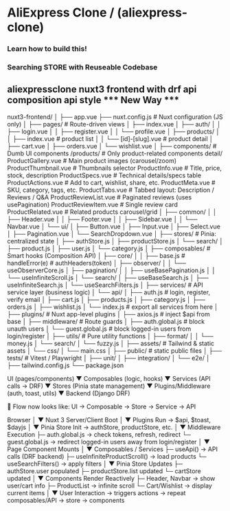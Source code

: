 # AliExpress Clone / (aliexpress-clone)

### Learn how to build this!
### Searching STORE with Reuseable Codebase
<!-- // https://collectionapi.metmuseum.org/public/collection/v1/departments -->

## aliexpressclone nuxt3 frontend with drf api composition api style *** New Way ***
nuxt3-frontend/
│
├── app.vue
├── nuxt.config.js                  # Nuxt configuration (JS only)
│
├── pages/                          # Route-driven views
│   ├── index.vue
│   ├── auth/
│   │   ├── login.vue
│   │   ├── register.vue
│   │   └── profile.vue
│   ├── products/
│   │   ├── index.vue               # product list
│   │   └── [id]-[slug].vue         # product detail
│   ├── cart.vue
│   ├── orders.vue
│   └── wishlist.vue
│
├── components/                     # Dumb UI components
         /products/      # Only product-related components
            detail/
               ProductGallery.vue     # Main product images (carousel/zoom)
               ProductThumbnail.vue   # Thumbnails selector
               ProductInfo.vue        # Title, price, stock, description
               ProductSpecs.vue       # Technical details/specs table
               ProductActions.vue     # Add to cart, wishlist, share, etc.
               ProductMeta.vue        # SKU, category, tags, etc.
               ProductTabs.vue        # Tabbed layout: Description / Reviews / Q&A
               ProductReviewList.vue  # Paginated reviews (uses usePagination)
               ProductReviewItem.vue  # Single review card
               ProductRelated.vue     # Related products carousel/grid
│   ├── common/
│   │   ├── Header.vue
│   │   ├── Footer.vue
│   │   ├── Sidebar.vue
│   │   └── Navbar.vue
│   └── ui/
│       ├── Button.vue
│       ├── Input.vue
│       ├── Select.vue
│       ├── Pagination.vue
│       └── SearchDropdown.vue
│
├── stores/                         # Pinia: centralized state
│   ├── authStore.js
│   ├── productStore.js
│   └── search/
│       ├── product.js
│       ├── user.js
│       └── category.js
│
├── composables/                    # Smart hooks (Composition API)
│   ├── core/
│   │   ├── base.js               # handleError(e) # authHeaders(token) 
│   ├── observer/
│   │   └── useObserverCore.js
│   ├── pagination/
│   │   ├── useBasePagination.js
│   │   └── useInfiniteScroll.js
│   └── search/
│       ├── useBaseSearch.js
│       ├── useInfiniteSearch.js
│       └── useSearchFilters.js
│
├── services/                       # API service layer (business logic)
│   └── api/
│       ├── auth.js                 # login, register, verify email
│       ├── cart.js
│       ├── products.js
│       ├── category.js
│       ├── orders.js
│       ├── wishlist.js
│       └── index.js                # export all services from here
│
├── plugins/                        # Nuxt app-level plugins
│   ├── axios.js               # inject $api from base
│
├── middleware/                     # Route guards
│   ├── auth.global.js              # block unauth users
│   └── guest.global.js             # block logged-in users from login/register
│
├── utils/                          # Pure utility functions
│   ├── format/
│   │   └── money.js
│   └── search/
│       └── fuzzy.js
│
├── assets/                         # Tailwind & static assets
│   └── css/
│       └── main.css
│
├── public/                         # static public files
│
├── tests/                          # Vitest / Playwright
│   ├── unit/
│   ├── integration/
│   └── e2e/
│
├── tailwind.config.js
└── package.json


UI (pages/components)
   ▼
Composables (logic, hooks)
   ▼
Services (API calls → DRF)
   ▼
Stores (Pinia state management)
   ▼
Plugins/Middleware (auth, toast, utils)
   ▼
Backend (Django DRF)



🔑 Flow now looks like:
UI → Composable → Store → Service → API



Browser
   │
   ▼
Nuxt 3 Server/Client Boot
   │
   ▼
Plugins Run → $api, $toast, $dayjs
   │
   ▼
Pinia Store Init → authStore, productStore, etc.
   │
   ▼
Middleware Execution
   ├─ auth.global.js → check tokens, refresh, redirect
   └─ guest.global.js → redirect logged-in users away from login/register
   │
   ▼
Page Component Mounts
   │
   ▼
Composables / Services
   ├─ useApi() → API calls (DRF backend)
   ├─ useInfiniteProductScroll() → load products
   └─ useSearchFilters() → apply filters
   │
   ▼
Pinia Store Updates
   ├─ authStore.user populated
   ├─ productStore.list updated
   └─ cartStore updated
   │
   ▼
Components Render Reactively
   ├─ Header, Navbar → show user/cart info
   ├─ ProductList → infinite scroll
   └─ Cart/Wishlist → display current items
   │
   ▼
User Interaction → triggers actions → repeat composables/API → store → components
